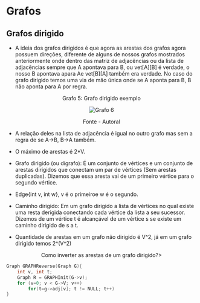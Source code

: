 # Grafos

## Grafos dirigido

- A ideia dos grafos dirigidos é que agora as arestas dos grafos agora possuem direções, diferente de alguns de nossos grafos mostrados anteriormente onde dentro das matriz de adjacências ou da lista de adjacências sempre que A apontava para B, ou vet[A][B] é verdade, o nosso B apontava apara Ae vet[B][A] também era verdade. No caso do grafo dirigido temos uma via de mão única onde se A aponta para B, B não aponta para A por regra.

<div style="text-align: center;">
    <p>Grafo 5: Grafo dirigido exemplo</p>
    <img src="../../assets/grafos/grafo_dirigido_ex.png" alt="Grafo 6">
    <p>Fonte - Autoral</p>
</div>

- A relação deles na lista de adjacência é igual no outro grafo mas sem a regra de se A->B, B->A também.

- O máximo de arestas é 2*V.

- Grafo dirigido (ou dígrafo): É um conjunto de vértices e um conjunto de arestas dirigidos que conectam um par de vértices (Sem arestas duplicadas). Dizemos que essa aresta vai de um primeiro vértice para o segundo vértice.

- Edge{int v, int w}, v é o primeiroe w é o segundo.

- Caminho dirigido: Em um grafo dirigido a lista de vértices no qual existe uma resta derigida conectando cada vértice da lista a seu sucessor. Dizemos de um vértice t é alcançável de um vértice s se existe um caminho dirigido de s a t.

- Quantidade de arestas em um grafo não dirigido é V^2, já em um grafo dirigido temos 2^(V^2)

<p align="center">Como inverter as arestas de um grafo dirigido?></p>

```C
Graph GRAPHReverse(Graph G){
    int v, int t;
    Graph R = GRAPHInit(G->v);
    for (v=0; v < G->V; v++)
        for(t=g->adj[v]; t != NULL; t++)
}
```
